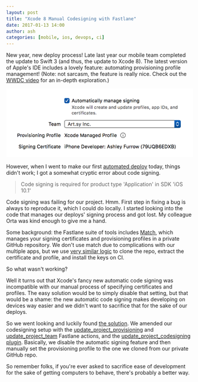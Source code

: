 ```yaml
---
layout: post
title: "Xcode 8 Manual Codesigning with Fastlane"
date: 2017-01-13 14:00
author: ash
categories: [mobile, ios, devops, ci]
---
```


New year, new deploy process! Late last year our mobile team completed the update to Swift 3 (and thus, the update to Xcode 8). The latest version of Apple's IDE includes a lovely feature: automating provisioning profile management! (Note: not sarcasm, the feature is really nice. Check out the [WWDC video](https://developer.apple.com/videos/play/wwdc2016/401/) for an in-depth exploration.)

![Automatic code signing settings](/images/2017-01-13-xcode-8-fastlane-codesigning/xcode-screenshot.png)

However, when I went to make our first [automated deploy](https://artsy.github.io/blog/2015/12/15/Automating-Testflight-Deploys/) today, things didn't work; I got a somewhat cryptic error about code signing.

<!-- more -->

> Code signing is required for product type 'Application' in SDK 'iOS 10.1'

Code signing was failing for our project. Hmm. First step in fixing a bug is always to reproduce it, which I could do locally. I started looking into the code that manages our deploys' signing process and got lost. My colleague Orta was kind enough to give me a hand.

Some background: the Fastlane suite of tools includes [Match](https://github.com/fastlane/fastlane/tree/master/match), which manages your signing certificates and provisioning profiles in a private GitHub repository. We don't use match due to complications with our multiple apps, but we use [very similar logic](https://github.com/artsy/eigen/blob/608f60860165dd9b3c376da00492a3cb36bf5214/fastlane/Fastfile#L95-L130) to clone the repo, extract the certificate and profile, and install the keys on CI.

So what wasn't working?

Well it turns out that Xcode's fancy new automatic code signing was incompatible with our manual process of specifying certificates and profiles. The easy solution would be to simply disable that setting, but that would be a shame: the new automatic code signing makes developing on devices way easier and we didn't want to sacrifice that for the sake of our deploys.

So we went looking and luckily found [the solution](https://github.com/artsy/eigen/pull/2104). We amended our codesigning setup with the [update_project_provisioning](https://docs.fastlane.tools/actions/#update_project_provisioning) and [update_project_team](https://docs.fastlane.tools/actions/#update_project_team) Fastlane actions, and the [update_project_codesigning plugin](https://github.com/hjanuschka/fastlane-plugin-update_project_codesigning). Basically, we disable the automatic signing feature and then manually set the provisioning profile to the one we cloned from our private GitHub repo.

So remember folks, if you're ever asked to sacrifice ease of development for the sake of getting computers to behave, there's probably a better way.
